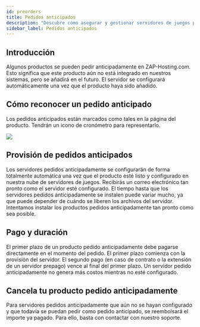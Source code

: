 ```yaml
---
id: preorders
title: Pedidos anticipados
description: "Descubre cómo asegurar y gestionar servidores de juegos pedidos anticipadamente con configuración automática y opciones flexibles de cancelación → Aprende más ahora"
sidebar_label: Pedidos anticipados
---
```




## Introducción

Algunos productos se pueden pedir anticipadamente en ZAP-Hosting.com. Esto significa que este producto aún no está integrado en nuestros sistemas, pero se añadirá en el futuro. El servidor se configurará automáticamente una vez que el producto haya sido añadido.

## Cómo reconocer un pedido anticipado

Los pedidos anticipados están marcados como tales en la página del producto. Tendrán un icono de cronómetro para representarlo.

![](https://github.com/zaphosting/docs/assets/42719082/6af93b92-69bc-49ef-adbd-2b858f3b6c01)

## Provisión de pedidos anticipados

Los servidores pedidos anticipadamente se configurarán de forma totalmente automática una vez que el producto esté listo y configurado en nuestra nube de servidores de juegos. Recibirás un correo electrónico tan pronto como el servidor esté configurado. El tiempo hasta que los servidores pedidos anticipadamente se instalen puede variar mucho, ya que puede depender de cuándo se liberen los archivos del servidor. Intentamos instalar los productos pedidos anticipadamente tan pronto como sea posible.



## Pago y duración

El primer plazo de un producto pedido anticipadamente debe pagarse directamente en el momento del pedido. El primer plazo comienza con la provisión del servidor. El segundo pago (en caso de contrato o la extensión de un servidor prepago) vence al final del primer plazo. Un servidor pedido anticipadamente no genera más costos mientras no esté configurado.



## Cancela tu producto pedido anticipadamente
Para servidores pedidos anticipadamente que aún no se hayan configurado y que todavía se puedan pedir como pedido anticipado, se reembolsará el importe ya pagado. Para ello, basta con contactar con nuestro soporte.